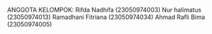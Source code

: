 ANGGOTA KELOMPOK:
Rifda Nadhifa (23050974003)
Nur halimatus (23050974013)
Ramadhani Fitriana (23050974034)
Ahmad Rafli Bima (23050974005)
